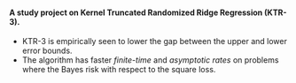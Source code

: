 #### A study project on **Kernel Truncated Randomized Ridge Regression** (KTR-3).
 * KTR-3 is empirically seen to lower the gap between the upper and lower error bounds.
 * The algorithm has faster *finite-time* and *asymptotic rates* on problems where the Bayes risk with respect to the square loss.
